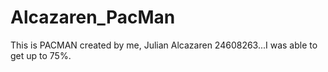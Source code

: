 # Alcazaren_PacMan
This is PACMAN created by me, Julian Alcazaren 24608263...I was able to get up to 75%. 
